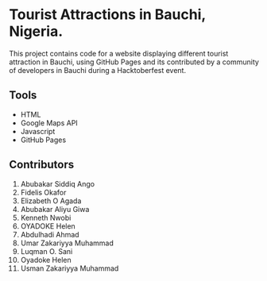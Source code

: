 # Tourist Attractions in Bauchi, Nigeria.

This project contains code for a website displaying different tourist attraction in Bauchi, using GitHub Pages and its contributed by a community of developers in Bauchi during a Hacktoberfest event.

## Tools
- HTML
- Google Maps API
- Javascript
- GitHub Pages

## Contributors
1. Abubakar Siddiq Ango
1. Fidelis Okafor
1. Elizabeth O Agada
1. Abubakar Aliyu Giwa
1. Kenneth Nwobi
1. OYADOKE Helen
1. Abdulhadi Ahmad
1. Umar Zakariyya Muhammad
1. Luqman O. Sani
1. Oyadoke Helen
1. Usman Zakariyya Muhammad

